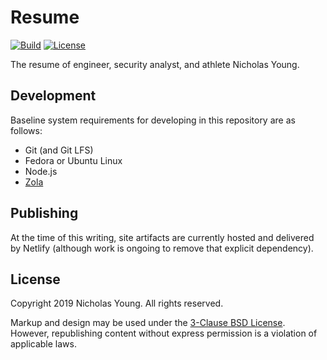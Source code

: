 # Resume

[![Build](https://github.com/secretfader/resume/actions/workflows/build.yml/badge.svg)](https://github.com/secretfader/resume/actions/workflows/build.yml)
[![License](https://img.shields.io/badge/License-BSD%203--Clause-blue.svg)](https://opensource.org/licenses/BSD-3-Clause)

The resume of engineer, security analyst, and athlete Nicholas Young.

## Development

Baseline system requirements for developing in this repository are as follows:

* Git (and Git LFS)
* Fedora or Ubuntu Linux
* Node.js
* [Zola](https://github.com/getzola/zola)

## Publishing

At the time of this writing, site artifacts are currently hosted and delivered by Netlify (although work is ongoing to remove that explicit dependency).

## License

Copyright 2019 Nicholas Young. All rights reserved.

Markup and design may be used under the [3-Clause BSD License](LICENSE). However, republishing content without express permission is a violation of applicable laws.
